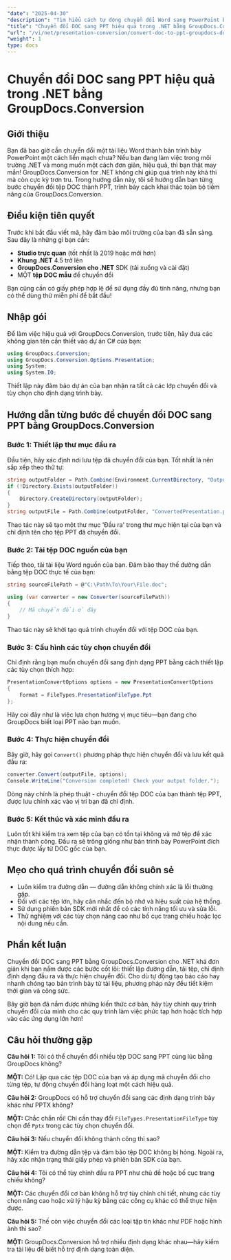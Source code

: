 ```yaml
---
"date": "2025-04-30"
"description": "Tìm hiểu cách tự động chuyển đổi Word sang PowerPoint bằng GroupDocs.Conversion cho .NET. Hợp lý hóa quy trình làm việc tài liệu của bạn với hướng dẫn chi tiết này."
"title": "Chuyển đổi DOC sang PPT hiệu quả trong .NET bằng GroupDocs.Conversion&#58; Hướng dẫn toàn diện"
"url": "/vi/net/presentation-conversion/convert-doc-to-ppt-groupdocs-dotnet/"
"weight": 1
type: docs
---
```

# Chuyển đổi DOC sang PPT hiệu quả trong .NET bằng GroupDocs.Conversion

## Giới thiệu

Bạn đã bao giờ cần chuyển đổi một tài liệu Word thành bản trình bày PowerPoint một cách liền mạch chưa? Nếu bạn đang làm việc trong môi trường .NET và mong muốn một cách đơn giản, hiệu quả, thì bạn thật may mắn! GroupDocs.Conversion for .NET không chỉ giúp quá trình này khả thi mà còn cực kỳ trơn tru. Trong hướng dẫn này, tôi sẽ hướng dẫn bạn từng bước chuyển đổi tệp DOC thành PPT, trình bày cách khai thác toàn bộ tiềm năng của GroupDocs.Conversion.


## Điều kiện tiên quyết

Trước khi bắt đầu viết mã, hãy đảm bảo môi trường của bạn đã sẵn sàng. Sau đây là những gì bạn cần:

- **Studio trực quan** (tốt nhất là 2019 hoặc mới hơn)
- **Khung .NET** 4.5 trở lên
- **GroupDocs.Conversion cho .NET** SDK (tải xuống và cài đặt)
- MỘT **tệp DOC mẫu** để chuyển đổi

Bạn cũng cần có giấy phép hợp lệ để sử dụng đầy đủ tính năng, nhưng bạn có thể dùng thử miễn phí để bắt đầu!


## Nhập gói

Để làm việc hiệu quả với GroupDocs.Conversion, trước tiên, hãy đưa các không gian tên cần thiết vào dự án C# của bạn:

```csharp
using GroupDocs.Conversion;
using GroupDocs.Conversion.Options.Presentation;
using System;
using System.IO;
```

Thiết lập này đảm bảo dự án của bạn nhận ra tất cả các lớp chuyển đổi và tùy chọn cho định dạng trình bày.


## Hướng dẫn từng bước để chuyển đổi DOC sang PPT bằng GroupDocs.Conversion

### Bước 1: Thiết lập thư mục đầu ra

Đầu tiên, hãy xác định nơi lưu tệp đã chuyển đổi của bạn. Tốt nhất là nên sắp xếp theo thứ tự:

```csharp
string outputFolder = Path.Combine(Environment.CurrentDirectory, "Output");
if (!Directory.Exists(outputFolder))
{
    Directory.CreateDirectory(outputFolder);
}
string outputFile = Path.Combine(outputFolder, "ConvertedPresentation.ppt");
```

Thao tác này sẽ tạo một thư mục 'Đầu ra' trong thư mục hiện tại của bạn và chỉ định tên cho tệp PPT đã chuyển đổi.


### Bước 2: Tải tệp DOC nguồn của bạn

Tiếp theo, tải tài liệu Word nguồn của bạn. Đảm bảo thay thế đường dẫn bằng tệp DOC thực tế của bạn:

```csharp
string sourceFilePath = @"C:\Path\To\Your\File.doc";

using (var converter = new Converter(sourceFilePath))
{
    // Mã chuyển đổi ở đây
}
```

Thao tác này sẽ khởi tạo quá trình chuyển đổi với tệp DOC của bạn.


### Bước 3: Cấu hình các tùy chọn chuyển đổi

Chỉ định rằng bạn muốn chuyển đổi sang định dạng PPT bằng cách thiết lập các tùy chọn thích hợp:

```csharp
PresentationConvertOptions options = new PresentationConvertOptions
{
    Format = FileTypes.PresentationFileType.Ppt
};
```

Hãy coi đây như là việc lựa chọn hương vị mục tiêu—bạn đang cho GroupDocs biết loại PPT nào bạn muốn.


### Bước 4: Thực hiện chuyển đổi

Bây giờ, hãy gọi `Convert()` phương pháp thực hiện chuyển đổi và lưu kết quả đầu ra:

```csharp
converter.Convert(outputFile, options);
Console.WriteLine("Conversion completed! Check your output folder.");
```

Dòng này chính là phép thuật - chuyển đổi tệp DOC của bạn thành tệp PPT, được lưu chính xác vào vị trí bạn đã chỉ định.


### Bước 5: Kết thúc và xác minh đầu ra

Luôn tốt khi kiểm tra xem tệp của bạn có tồn tại không và mở tệp để xác nhận thành công. Đầu ra sẽ trông giống như bản trình bày PowerPoint đích thực được lấy từ DOC gốc của bạn.


## Mẹo cho quá trình chuyển đổi suôn sẻ

- Luôn kiểm tra đường dẫn — đường dẫn không chính xác là lỗi thường gặp.
- Đối với các tệp lớn, hãy cân nhắc đến bộ nhớ và hiệu suất của hệ thống.
- Sử dụng phiên bản SDK mới nhất để có các tính năng tối ưu và sửa lỗi.
- Thử nghiệm với các tùy chọn nâng cao như bố cục trang chiếu hoặc lọc nội dung nếu cần.


## Phần kết luận

Chuyển đổi DOC sang PPT bằng GroupDocs.Conversion cho .NET khá đơn giản khi bạn nắm được các bước cốt lõi: thiết lập đường dẫn, tải tệp, chỉ định định dạng đầu ra và thực hiện chuyển đổi. Cho dù tự động tạo báo cáo hay nhanh chóng tạo bản trình bày từ tài liệu, phương pháp này đều tiết kiệm thời gian và công sức.

Bây giờ bạn đã nắm được những kiến thức cơ bản, hãy tùy chỉnh quy trình chuyển đổi của mình cho các quy trình làm việc phức tạp hơn hoặc tích hợp vào các ứng dụng lớn hơn!


## Câu hỏi thường gặp

**Câu hỏi 1:** Tôi có thể chuyển đổi nhiều tệp DOC sang PPT cùng lúc bằng GroupDocs không?  

**MỘT:** Có! Lặp qua các tệp DOC của bạn và áp dụng mã chuyển đổi cho từng tệp, tự động chuyển đổi hàng loạt một cách hiệu quả.

**Câu hỏi 2:** GroupDocs có hỗ trợ chuyển đổi sang các định dạng trình bày khác như PPTX không?  

**MỘT:** Chắc chắn rồi! Chỉ cần thay đổi `FileTypes.PresentationFileType` tùy chọn để `Pptx` trong các tùy chọn chuyển đổi.

**Câu hỏi 3:** Nếu chuyển đổi không thành công thì sao?  

**MỘT:** Kiểm tra đường dẫn tệp và đảm bảo tệp DOC không bị hỏng. Ngoài ra, hãy xác nhận trạng thái giấy phép và phiên bản SDK của bạn.

**Câu hỏi 4:** Tôi có thể tùy chỉnh đầu ra PPT như chủ đề hoặc bố cục trang chiếu không?  

**MỘT:** Các chuyển đổi cơ bản không hỗ trợ tùy chỉnh chi tiết, nhưng các tùy chọn nâng cao hoặc xử lý hậu kỳ bằng các công cụ khác có thể thực hiện được.

**Câu hỏi 5:** Thế còn việc chuyển đổi các loại tập tin khác như PDF hoặc hình ảnh thì sao?  

**MỘT:** GroupDocs.Conversion hỗ trợ nhiều định dạng khác nhau—hãy kiểm tra tài liệu để biết hỗ trợ định dạng toàn diện.